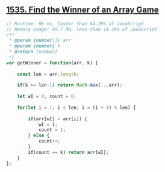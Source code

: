 ## [1535. Find the Winner of an Array Game](https://leetcode.com/problems/find-the-winner-of-an-array-game/)
```javascript
// Runtime: 96 ms, faster than 64.29% of JavaScript
// Memory Usage: 49.7 MB, less than 14.29% of JavaScript
/**
 * @param {number[]} arr
 * @param {number} k
 * @return {number}
 */
var getWinner = function(arr, k) {
    
    const len = arr.length;
    
    if(k >= len-1) return Math.max(...arr);
    
    let wI = 0, count = 0;
    
    for(let i = 1; i < len; i = (i + 1) % len) {
        
        if(arr[wI] < arr[i]) {
            wI = i;
            count = 1;
        } else {
            count++;
        }
        if(count == k) return arr[wI];
    }
};
```
